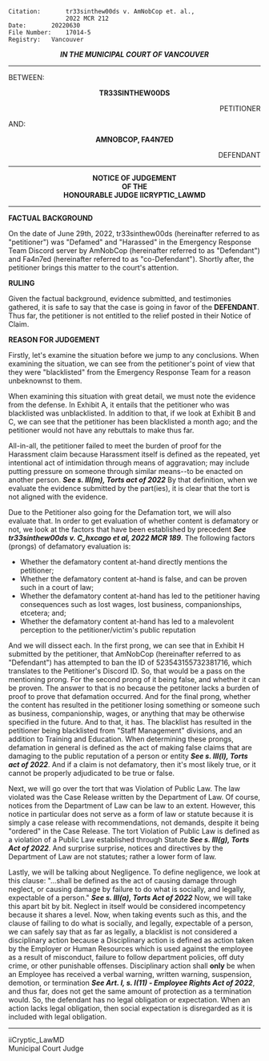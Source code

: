 	Citation:       tr33sinthew00ds v. AmNobCop et. al.,
                	2022 MCR 212
	Date:		20220630
	File Number:	17014-5
	Registry:	Vancouver

<p align="center"><b><i>IN THE MUNICIPAL COURT OF VANCOUVER</b></i>

---

BETWEEN:
<p align="center"><b>		TR33SINTHEW00DS			</b>
<p align="right">		PETITIONER
<p>				AND:
<p align="center"><b>		AMNOBCOP, FA4N7ED			</b>
<p align="right">		DEFENDANT	

---

<p align="center">		
		<b>		NOTICE OF JUDGEMENT
<br>				OF THE
<br>				HONOURABLE JUDGE IICRYPTIC_LAWMD 

</b>
	
---

**FACTUAL BACKGROUND**
	
On the date of June 29th, 2022, tr33sinthew00ds (hereinafter referred to as "petitioner") was "Defamed" and "Harassed" in the Emergency Response Team Discord server by AmNobCop (hereinafter referred to as "Defendant") and Fa4n7ed (hereinafter referred to as "co-Defendant"). Shortly after, the petitioner brings this matter to the court's attention. 

**RULING**

 Given the factual background, evidence submitted, and testimonies gathered, it is safe to say that the case is going in favor of the **DEFENDANT**. Thus far, the petitioner is not entitled to the relief posted in their Notice of Claim. 

**REASON FOR JUDGEMENT**

Firstly, let's examine the situation before we jump to any conclusions. When examining the situation, we can see from the petitioner's point of view that they were "blacklisted" from the Emergency Response Team for a reason unbeknownst to them. 
  
When examining this situation with great detail, we must note the evidence from the defense. In Exhibit A, it entails that the petitioner who was blacklisted was unblacklisted. In addition to that, if we look at Exhibit B and C, we can see that the petitioner has been blacklisted a month ago; and the petitioner would not have any rebuttals to make thus far. 

All-in-all, the petitioner failed to meet the burden of proof for the Harassment claim because Harassment itself is defined as the repeated, yet intentional act of intimidation through means of aggravation; may include putting pressure on someone through similar means--to be enacted on another person. ***See s. III(m), Torts act of 2022*** By that definition, when we evaluate the evidence submitted by the part(ies), it is clear that the tort is not aligned with the evidence. 

Due to the Petitioner also going for the Defamation tort, we will also evaluate that. In order to get evaluation of whether content is defamatory or not, we look at the factors that have been established by precedent ***See tr33sinthew00ds v. C_hxcago et al, 2022 MCR 189***. The following factors (prongs) of defamatory evaluation is:
  - Whether the defamatory content at-hand directly mentions the petitioner; 
  - Whether the defamatory content at-hand is false, and can be proven such in a court of law;
  - Whether the defamatory content at-hand has led to the petitioner having consequences such as lost wages, lost business, companionships, etcetera; and;  
  - Whether the defamatory content at-hand has led to a malevolent perception to the petitioner/victim's public reputation

And we will dissect each. In the first prong, we can see that in Exhibit H submitted by the petitioner, that AmNobCop (hereinafter referred to as "Defendant") has attempted to ban the ID of 523543155732381716, which translates to the Petitioner's Discord ID. So, that would be a pass on the mentioning prong. For the second prong of it being false, and whether it can be proven. The answer to that is no because the petitoner lacks a burden of proof to prove that defamation occurred. And for the final prong, whether the content has resulted in the petitioner losing something or someone such as business, companionship, wages, or anything that may be otherwise specified in the future. And to that, it has. The blacklist has resulted in the petitioner being blacklisted from "Staff Management" divisions, and an addition to Training and Education. When determining these prongs, defamation in general is defined as the act of making false claims that are damaging to the public reputation of a person or entity ***See s. III(l), Torts act of 2022***. And if a claim is not defamatory, then it's most likely true, or it cannot be properly adjudicated to be true or false. 
  
Next, we will go over the tort that was Violation of Public Law. The law violated was the Case Release written by the Department of Law. Of course, notices from the Department of Law can be law to an extent. However, this notice in particular does not serve as a form of law or statute because it is simply a case release with recommendations, not demands, despite it being "ordered" in the Case Release. The tort Violation of Public Law is defined as a violation of a Public Law established through Statute ***See s. III(g), Torts Act of 2022***. And surprise surprise, notices and directives by the Department of Law are not statutes; rather a lower form of law. 

  
Lastly, we will be talking about Negligence. To define negligence, we look at this clause: "...shall be defined as the act of causing damage through neglect, or causing damage by failure to do what is socially, and legally, expectable of a person." ***See s. III(a), Torts Act of 2022*** Now, we will take this apart bit by bit. Neglect in itself would be considered incompetency because it shares a level. Now, when taking events such as this, and the clause of failing to do what is socially, and legally, expectable of a person, we can safely say that as far as legally, a blacklist is not considered a disciplinary action because a Disciplinary action is defined as action taken by the Employer or Human Resources which is used against the employee as a result of misconduct, failure to follow department policies, off duty crime, or other punishable offenses. Disciplinary action shall **only** be when an Employee has received a verbal warning, written warning, suspension, demotion, or termination ***See Art. I, s. I(11) - Employee Rights Act of 2022***, and thus far, does not get the same amount of protection as a termination would. So, the defendant has no legal obligation or expectation. When an action lacks legal obligation, then social expectation is disregarded as it is included with legal obligation. 
	
---
	
iiCryptic_LawMD <br>
Municipal Court Judge

